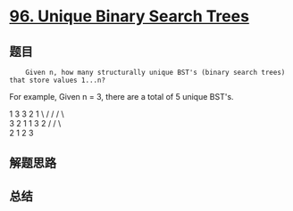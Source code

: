 # [96. Unique Binary Search Trees](https://leetcode.com/problems/unique-binary-search-trees/)

## 题目

        Given n, how many structurally unique BST's (binary search trees) that store values 1...n?


For example,
Given n = 3, there are a total of 5 unique BST's.

   1         3     3      2      1
    \       /     /      / \      \
     3     2     1      1   3      2
    /     /       \                 \
   2     1         2                 3


      

## 解题思路


## 总结


